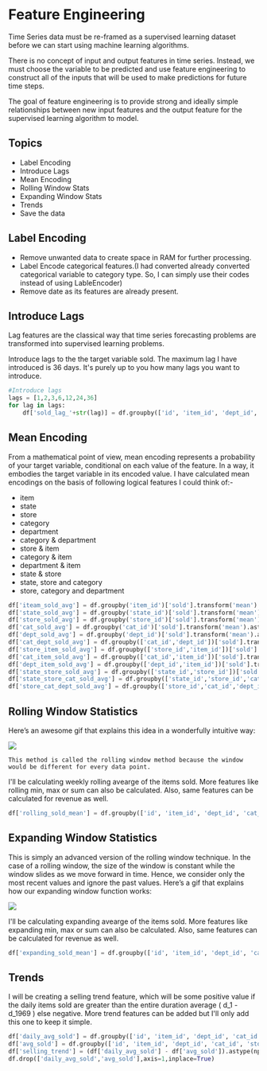 # Feature Engineering



Time Series data must be re-framed as a supervised learning dataset before we can start using machine learning algorithms.

There is no concept of input and output features in time series. Instead, we must choose the variable to be predicted and use feature engineering to construct all of the inputs that will be used to make predictions for future time steps.

The goal of feature engineering is to provide strong and ideally simple relationships between new input features and the output feature for the supervised learning algorithm to model.

## Topics
 - Label Encoding
 - Introduce Lags
 - Mean Encoding
 - Rolling Window Stats
 - Expanding Window Stats
 - Trends
 - Save the data
 
 
## Label Encoding 

 - Remove unwanted data to create space in RAM for further processing.
 - Label Encode categorical features.(I had converted already converted categorical variable to category type. So, I can simply use their codes instead of using LableEncoder)
 - Remove date as its features are already present.

## Introduce Lags

Lag features are the classical way that time series forecasting problems are transformed into supervised learning problems.

Introduce lags to the the target variable sold. The maximum lag I have introduced is 36 days. It's purely up to you how many lags you want to introduce.


```python
#Introduce lags
lags = [1,2,3,6,12,24,36]
for lag in lags:
    df['sold_lag_'+str(lag)] = df.groupby(['id', 'item_id', 'dept_id', 'cat_id', 'store_id', 'state_id'],as_index=False)['sold'].shift(lag).astype(np.float16)
```



## Mean Encoding

From a mathematical point of view, mean encoding represents a probability of your target variable, conditional on each value of the feature. In a way, it embodies the target variable in its encoded value. I have calculated mean encodings on the basis of following logical features I could think of:-

- item
- state
- store
- category
- department
- category & department
- store & item
- category & item
- department & item
- state & store
- state, store and category
- store, category and department



```python
df['iteam_sold_avg'] = df.groupby('item_id')['sold'].transform('mean').astype(np.float16)
df['state_sold_avg'] = df.groupby('state_id')['sold'].transform('mean').astype(np.float16)
df['store_sold_avg'] = df.groupby('store_id')['sold'].transform('mean').astype(np.float16)
df['cat_sold_avg'] = df.groupby('cat_id')['sold'].transform('mean').astype(np.float16)
df['dept_sold_avg'] = df.groupby('dept_id')['sold'].transform('mean').astype(np.float16)
df['cat_dept_sold_avg'] = df.groupby(['cat_id','dept_id'])['sold'].transform('mean').astype(np.float16)
df['store_item_sold_avg'] = df.groupby(['store_id','item_id'])['sold'].transform('mean').astype(np.float16)
df['cat_item_sold_avg'] = df.groupby(['cat_id','item_id'])['sold'].transform('mean').astype(np.float16)
df['dept_item_sold_avg'] = df.groupby(['dept_id','item_id'])['sold'].transform('mean').astype(np.float16)
df['state_store_sold_avg'] = df.groupby(['state_id','store_id'])['sold'].transform('mean').astype(np.float16)
df['state_store_cat_sold_avg'] = df.groupby(['state_id','store_id','cat_id'])['sold'].transform('mean').astype(np.float16)
df['store_cat_dept_sold_avg'] = df.groupby(['store_id','cat_id','dept_id'])['sold'].transform('mean').astype(np.float16)

```
## Rolling Window Statistics

Here’s an awesome gif that explains this idea in a wonderfully intuitive way:

![](https://cdn.analyticsvidhya.com/wp-content/uploads/2019/11/3hotmk.gif)

`This method is called the rolling window method because the window would be different for every data point.`

I'll be calculating weekly rolling avearge of the items sold. More features like rolling min, max or sum can also be calculated. Also, same features can be calculated for revenue as well.

``` python
df['rolling_sold_mean'] = df.groupby(['id', 'item_id', 'dept_id', 'cat_id', 'store_id', 'state_id'])['sold'].transform(lambda x: x.rolling(window=7).mean()).astype(np.float16)
```

## Expanding Window Statistics


This is simply an advanced version of the rolling window technique. In the case of a rolling window, the size of the window is constant while the window slides as we move forward in time. Hence, we consider only the most recent values and ignore the past values. Here’s a gif that explains how our expanding window function works:

![](https://cdn.analyticsvidhya.com/wp-content/uploads/2019/12/output_B4KHcT.gif)

I'll be calculating expanding avearge of the items sold. More features like expanding min, max or sum can also be calculated. Also, same features can be calculated for revenue as well.

``` python
df['expanding_sold_mean'] = df.groupby(['id', 'item_id', 'dept_id', 'cat_id', 'store_id', 'state_id'])['sold'].transform(lambda x: x.expanding(2).mean()).astype(np.float16)
```

## Trends

I will be creating a selling trend feature, which will be some positive value if the daily items sold are greater than the entire duration average ( d_1 - d_1969 ) else negative. More trend features can be added but I'll only add this one to keep it simple.

``` python
df['daily_avg_sold'] = df.groupby(['id', 'item_id', 'dept_id', 'cat_id', 'store_id', 'state_id','d'])['sold'].transform('mean').astype(np.float16)
df['avg_sold'] = df.groupby(['id', 'item_id', 'dept_id', 'cat_id', 'store_id', 'state_id'])['sold'].transform('mean').astype(np.float16)
df['selling_trend'] = (df['daily_avg_sold'] - df['avg_sold']).astype(np.float16)
df.drop(['daily_avg_sold','avg_sold'],axis=1,inplace=True)
```
